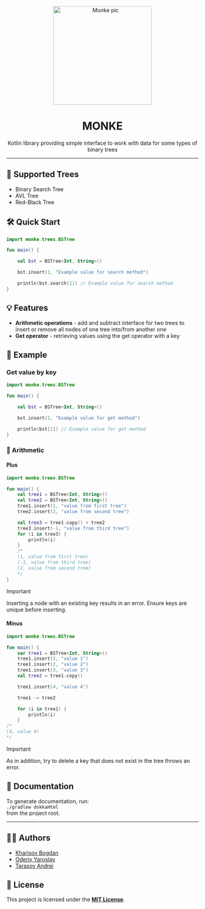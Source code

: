 <p align="center"><img src="https://i.imgur.com/j33EyeF.jpeg" height="258" alt="Monke pic" /> </p>
<h1 align="center">MONKE</h1>
<p align="center">Kotlin library providing simple interface to work with data for some types of binary trees</p>

<hr>

## 🌲 Supported Trees

* Binary Search Tree
* AVL Tree
* Red-Black Tree

## 🛠️ Quick Start

```kotlin
import monke.trees.BSTree

fun main() {

    val bst = BSTree<Int, String>()

    bst.insert(1, "Example value for search method")

    println(bst.search(1)) // Example value for search method
}
```

## 💡 Features

* <b>Arithmetic operations</b> - add and subtract interface for two trees to insert or remove all nodes of one tree
  into/from another one
* <b>Get operator</b> - retrieving values using the get operator with a key

## 📃 Example

### Get value by key

```kotlin
import monke.trees.BSTree

fun main() {

    val bst = BSTree<Int, String>()

    bst.insert(1, "Example value for get method")

    println(bst[1]) // Example value for get method
}
```

### 🧮 Arithmetic

#### Plus

```kotlin
import monke.trees.BSTree

fun main() {
    val tree1 = BSTree<Int, String>()
    val tree2 = BSTree<Int, String>()
    tree1.insert(1, "value from first tree")
    tree2.insert(2, "value from second tree")

    val tree3 = tree1.copy() + tree2
    tree3.insert(-1, "value from third tree")
    for (i in tree3) {
        println(i)
    }
    /*
    (1, value from first tree)
    (-1, value from third tree)
    (2, value from second tree)
    */
}
```

> [!IMPORTANT]
>
> Inserting a node with an existing key results in an error. Ensure keys are unique before inserting.

#### Minus

```kotlin
import monke.trees.BSTree

fun main() {
    var tree1 = BSTree<Int, String>()
    tree1.insert(1, "value 1")
    tree1.insert(2, "value 2")
    tree1.insert(3, "value 3")
    val tree2 = tree1.copy()

    tree1.insert(4, "value 4")

    tree1 -= tree2

    for (i in tree1) {
        println(i)
    }
/*
(4, value 4)
*/
```

> [!IMPORTANT]
>
> As in addition, try to delete a key that does not exist in the tree throws an error.

## 📖 Documentation

To generate documentation, run:<br>
`./gradlew dokkaHtml` <br>
from the project root.
<hr>

## 👨‍💻 Authors

* [Kharisov Bogdan](https://github.com/lospollosenjoyer)
* [Oderiy Yaroslav](https://github.com/XRenso)
* [Tarasov Andrei](https://github.com/TheFollan)

## 🪪 License

This project is licensed under the [<b>MIT License</b>](LICENSE).
